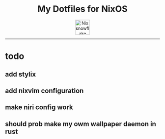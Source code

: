 <div align="center">

# My Dotfiles for NixOS

<img alt="Nix snowflake" src="https://raw.githubusercontent.com/NixOS/nixos-artwork/refs/heads/master/logo/nix-snowflake-colours.svg" width="48">

</div>

---

# todo
## add stylix 
## add nixvim configuration 
## make niri config work
## should prob make my owm wallpaper daemon in rust
